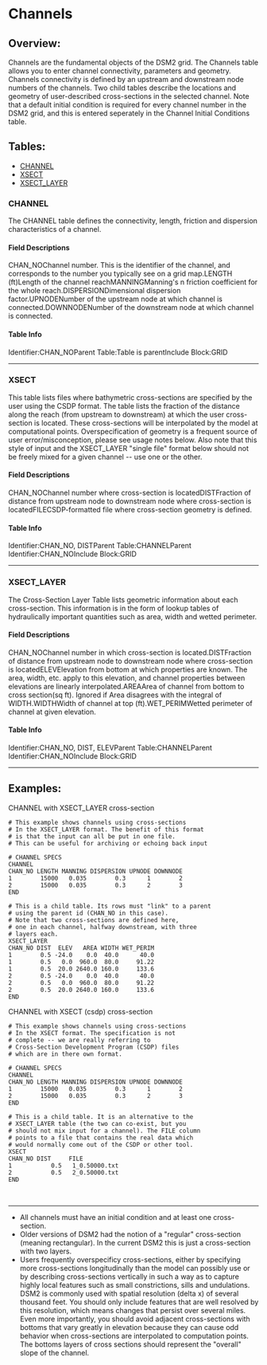 # Channels

## Overview:

Channels are the fundamental objects of the DSM2 grid. The Channels
table allows you to enter channel connectivity, parameters and geometry.
Channels connectivity is defined by an upstream and downstream node
numbers of the channels. Two child tables describe the locations and
geometry of user-described cross-sections in the selected channel. Note
that a default initial condition is required for every channel number in
the DSM2 grid, and this is entered seperately in the Channel Initial
Conditions table.

  

## Tables:

-   [CHANNEL](#Channels-channel)
-   [XSECT](#Channels-xsect)
-   [XSECT_LAYER](#Channels-xsect_layer)

  

### CHANNEL

The CHANNEL table defines the connectivity, length, friction and
dispersion characteristics of a channel.

#### Field Descriptions

CHAN_NOChannel number. This is the identifier of the channel, and
corresponds to the number you typically see on a grid map.LENGTH
(ft)Length of the channel reachMANNINGManning's n friction coefficient
for the whole reach.DISPERSIONDimensional dispersion factor.UPNODENumber
of the upstream node at which channel is connected.DOWNNODENumber of the
downstream node at which channel is connected.

#### Table Info

Identifier:CHAN_NOParent Table:Table is parentInclude Block:GRID

------------------------------------------------------------------------

  

### XSECT

This table lists files where bathymetric cross-sections are specified by
the user using the CSDP format. The table lists the fraction of the
distance along the reach (from upstream to downstream) at which the user
cross-section is located. These cross-sections will be interpolated by
the model at computational points. Overspecification of geometry is a
frequent source of user error/misconception, please see usage
notes below. Also note that this style of input and the XSECT_LAYER
"single file" format below should not be freely mixed for a given
channel -- use one or the other.

#### Field Descriptions

CHAN_NOChannel number where cross-section is locatedDISTFraction of
distance from upstream node to downstream node where cross-section is
locatedFILECSDP-formatted file where cross-section geometry is defined.

#### Table Info

Identifier:CHAN_NO, DISTParent Table:CHANNELParent
Identifier:CHAN_NOInclude Block:GRID

------------------------------------------------------------------------

  

### XSECT_LAYER

The Cross-Section Layer Table lists geometric information about each
cross-section. This information is in the form of lookup tables of
hydraulically important quantities such as area, width and wetted
perimeter.

#### Field Descriptions

CHAN_NOChannel number in which cross-section is located.DISTFraction of
distance from upstream node to downstream node where cross-section is
locatedELEVElevation from bottom at which properties are known. The
area, width, etc. apply to this elevation, and channel properties
between elevations are linearly interpolated.AREAArea of channel from
bottom to cross section(sq ft). Ignored if Area disagrees with the
integral of WIDTH.WIDTHWidth of channel at top (ft).WET_PERIMWetted
perimeter of channel at given elevation.

#### Table Info

Identifier:CHAN_NO, DIST, ELEVParent Table:CHANNELParent
Identifier:CHAN_NOInclude Block:GRID

------------------------------------------------------------------------

  

## Examples:

  

<div id="expander-681651240" class="expand-container">

<div id="expander-control-681651240" class="expand-control"
aria-expanded="true">

CHANNEL with XSECT_LAYER cross-section

</div>

<div id="expander-content-681651240" class="expand-content">

<div class="preformatted panel" style="border-width: 1px;">

<div class="preformattedContent panelContent">

    # This example shows channels using cross-sections
    # In the XSECT_LAYER format. The benefit of this format
    # is that the input can all be put in one file.
    # This can be useful for archiving or echoing back input

    # CHANNEL SPECS
    CHANNEL
    CHAN_NO LENGTH MANNING DISPERSION UPNODE DOWNNODE
    1        15000   0.035        0.3      1        2 
    2        15000   0.035        0.3      2        3
    END

    # This is a child table. Its rows must "link" to a parent
    # using the parent id (CHAN_NO in this case).
    # Note that two cross-sections are defined here,
    # one in each channel, halfway downstream, with three
    # layers each. 
    XSECT_LAYER
    CHAN_NO DIST  ELEV   AREA WIDTH WET_PERIM
    1        0.5 -24.0    0.0  40.0      40.0 
    1        0.5   0.0  960.0  80.0     91.22 
    1        0.5  20.0 2640.0 160.0     133.6 
    2        0.5 -24.0    0.0  40.0      40.0 
    2        0.5   0.0  960.0  80.0     91.22 
    2        0.5  20.0 2640.0 160.0     133.6 
    END

</div>

</div>

</div>

</div>

<div id="expander-655844884" class="expand-container">

<div id="expander-control-655844884" class="expand-control"
aria-expanded="true">

CHANNEL with XSECT (csdp) cross-section

</div>

<div id="expander-content-655844884" class="expand-content">

<div class="preformatted panel" style="border-width: 1px;">

<div class="preformattedContent panelContent">

    # This example shows channels using cross-sections
    # In the XSECT format. The specification is not 
    # complete -- we are really referring to 
    # Cross-Section Development Program (CSDP) files
    # which are in there own format.

    # CHANNEL SPECS
    CHANNEL
    CHAN_NO LENGTH MANNING DISPERSION UPNODE DOWNNODE
    1        15000   0.035        0.3      1        2 
    2        15000   0.035        0.3      2        3
    END

    # This is a child table. It is an alternative to the 
    # XSECT_LAYER table (the two can co-exist, but you 
    # should not mix input for a channel). The FILE column
    # points to a file that contains the real data which
    # would normally come out of the CSDP or other tool.
    XSECT
    CHAN_NO DIST     FILE
    1           0.5   1_0.50000.txt
    2           0.5   2_0.50000.txt
    END

</div>

</div>

</div>

</div>

   
  

------------------------------------------------------------------------

<div>

<div>

-   All channels must have an initial condition and at least one
    cross-section.
-   Older versions of DSM2 had the notion of a "regular" cross-section
    (meaning rectangular). In the current DSM2 this is just a
    cross-section with two layers.
-   Users frequently overspecificy cross-sections, either by specifying
    more cross-sections longitudinally than the model can possibly use
    or by describing cross-sections vertically in such a way as to
    capture highly local features such as small constrictions, sills and
    undulations. DSM2 is commonly used with spatial resolution (delta x)
    of several thousand feet. You should only include features that are
    well resolved by this resolution, which means changes that persist
    over several miles. Even more importantly, you should avoid adjacent
    cross-sections with bottoms that vary greatly in elevation because
    they can cause odd behavior when cross-sections are interpolated to
    computation points. The bottoms layers of cross sections should
    represent the "overall" slope of the channel.

</div>

</div>

  
  
